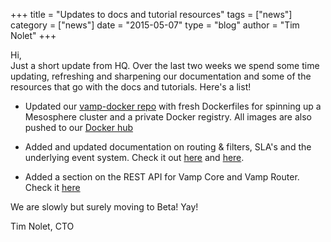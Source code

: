 +++
title = "Updates to docs and tutorial resources"
tags = ["news"]
category = ["news"]
date = "2015-05-07"
type = "blog"
author = "Tim Nolet"
+++

Hi,  
Just a short update from HQ. Over the last two weeks we spend some time updating, refreshing and sharpening our documentation 
and some of the resources that go with the docs and tutorials. Here's a list!

- Updated our [vamp-docker repo](https://github.com/magneticio/vamp-docker/tree/master/dockerfiles) with fresh Dockerfiles
for spinning up a Mesosphere cluster and a private Docker registry. All images are also pushed to our [Docker hub](https://registry.hub.docker.com/repos/magneticio/)

- Added and updated documentation on routing & filters, SLA's and the underlying event system. Check it out [here](/documentation/reference/routings-and-filters/) and [here](/documentation/reference/sla-and-escalations/).

- Added a section on the REST API for Vamp Core and Vamp Router. Check it [here](/documentation/rest-api/common/)

We are slowly but surely moving to Beta! Yay!


Tim Nolet, CTO